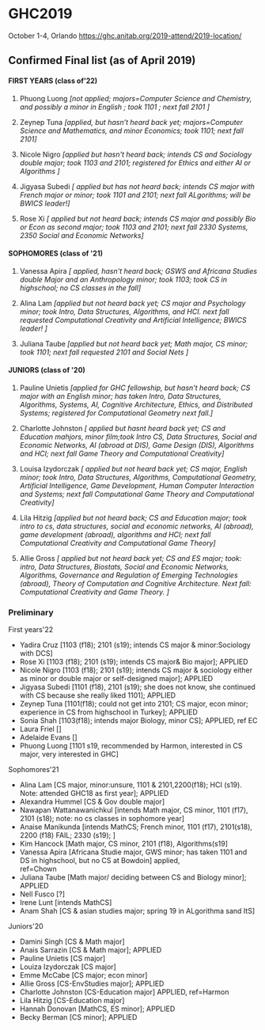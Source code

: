 # GHC2019

October 1-4, Orlando
https://ghc.anitab.org/2019-attend/2019-location/



## Confirmed Final list (as of April 2019)

#### FIRST YEARS (class of'22)     

1. Phuong Luong  *[not applied;  majors=Computer Science and Chemistry, and possibly a minor in English ;   took 1101 ;   next fall 2101 ]*
     
1. Zeynep Tuna  *[applied, but hasn’t heard back yet;  majors=Computer Science and Mathematics,  and minor  Economics; took  1101;  next fall 2101]*

1. Nicole Nigro *[applied but hasn't heard back; intends CS and Sociology double major;  took 1103 and 2101; registered for Ethics and either AI or Algorithms ]*

1. Jigyasa Subedi *[ applied but has not heard back; intends CS major with French major or minor; took 1101 and 2101; next fall ALgorithms; will be BWICS leader!]*

1. Rose Xi *[ applied but not heard back; intends CS major and possibly Bio or Econ as second major; took 1103 and 2101; next fall 2330 Systems, 2350 Social and Economic Networks]*


    


#### SOPHOMORES (class of '21)
1.  Vanessa Apira *[ applied, hasn't heard back; GSWS and Africana Studies double Major and an Anthropology minor; took 1103; took CS in highschool; no CS classes in the fall]*

1. Alina Lam *[applied but not heard back yet; CS major and Psychology minor; took Intro, Data Structures, Algorithms, and HCI. next fall requested Computational Creativity and Artificial Intelligence; BWICS leader! ]*

1. Juliana Taube *[applied but not heard back yet; Math major, CS minor; took 1101; next fall requested 2101 and Social Nets ]*




#### JUNIORS (class of '20) 
1. Pauline Unietis *[applied for GHC fellowship, but hasn't heard back;  CS major with an English minor;  has taken Intro, Data Structures, Algorithms, Systems, AI, Cognitive Architecture, Ethics, and Distributed Systems;  registered for Computational Geometry next fall.]*

1. Charlotte Johnston *[ applied but hasnt heard back yet; CS and Education mahjors, minor film;took Intro CS, Data Structures, Social and Economic Networks, AI (abroad at DIS), Game Design (DIS), Algorithms and HCI; next fall Game Theory and Computational Creativity]*

1. Louisa Izydorczak *[ applied but not heard back yet; CS major, English minor; took Intro, Data Structures, Algorithms, Computational Geometry, Artificial Intelligence, Game Development, Human Computer Interaction and Systems; next fall Computational Game Theory and Computational Creativity]*

1. Lila Hitzig *[applied but not heard back; CS and Education major;  took intro to cs, data structures, social and economic networks, AI (abroad), game development (abroad), algorithms and HCI; next fall Computational Creativity and Computational Game Theory]* 

1. Allie Gross *[ applied but not heard back yet; CS and ES major; took: intro, Data Structures, Biostats, Social and Economic Networks, Algorithms, Governance and Regulation of Emerging Technologies (abroad), Theory of Computation and Cognitive Architecture. Next fall: Computational Creativity and Game Theory.  ]*













### Preliminary 


First years'22
  * Yadira Cruz    [1103 (f18); 2101 (s19); intends CS major & minor:Sociology with DCS] 
  * Rose Xi        [1103 (f18); 2101 (s19); intends CS major& Bio major]; APPLIED
  * Nicole Nigro   [1103 (f18); 2101 (s19); intends CS major & sociology either as minor or double major or self-designed major]; APPLIED
  * Jigyasa Subedi [1101 (f18), 2101 (s19); she does not know, she continued with CS because she really liked 1101]; APPLIED 
  * Zeynep Tuna    [1101(f18); could not get into 2101; CS major, econ minor; experience in CS from highschool in Turkey]; APPLIED
  * Sonia Shah     [1103(f18); intends major Biology, minor CS]; APPLIED, ref EC
  * Laura Friel    []
  * Adelaide Evans []
  * Phuong Luong  [1101 s19, recommended by Harmon, interested in CS major, very interested in GHC]
  

Sophomores'21
  * Alina Lam                [CS major, minor:unsure, 1101 & 2101,2200(f18); HCI (s19). Note: attended GHC18 as first year]; APPLIED
  * Alexandra Hummel         [CS & Gov double major]
  * Nawapan Wattanawanichkul [intends Math major, CS minor, 1101 (f17), 2101 (s18); note: no cs classes in sophomore year] 
  * Anaise Manikunda         [intends MathCS; French minor, 1101 (f17), 2101(s18), 2200 (f18) FAIL; 2330 (s19); ] 
  * Kim Hancock              [Math major, CS minor, 2101 (f18), Algorithms(s19]
  * Vanessa Apira            [Africana Studie major, GWS minor; has taken 1101 and DS in highschool, but no CS at Bowdoin] applied,  
                             ref=Chown
  * Juliana Taube            [Math major/ deciding between CS and Biology minor]; APPLIED
  * Nell Fusco               [?]
  * Irene Lunt               [intends MathCS] 
  * Anam Shah                [CS & asian studies major; spring 19 in ALgorithma sand ItS] 
  
Juniors'20
  * Damini Singh       [CS & Math major]
  * Anais Sarrazin     [CS & Math major]; APPLIED
  * Pauline Unietis    [CS major]
  * Louiza Izydorczak  [CS major]
  * Emme McCabe        [CS major; econ minor] 
  * Allie Gross        [CS-EnvStudies major]; APPLIED
  * Charlotte Johnston [CS-Education major] APPLIED, ref=Harmon 
  * Lila Hitzig        [CS-Education major]
  * Hannah Donovan     [MathCS, ES minor]; APPLIED
  * Becky Berman       [CS minor]; APPLIED




